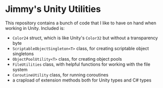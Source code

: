 # Jimmy's Unity Utilities
This repository contains a bunch of code that I like to have on hand when working in Unity. Included is:

* `Color24` struct, which is like Unity's `Color32` but without a transparency byte
* `ScriptableObjectSingleton<T>` class, for creating scriptable object singletons
* `ObjectPoolUtility<T>` class, for creating object pools
* `FileUtilities` class, with helpful functions for working with the file system
* `CoroutineUtility` class, for running coroutines
* a crapload of extension methods both for Unity types and C# types
